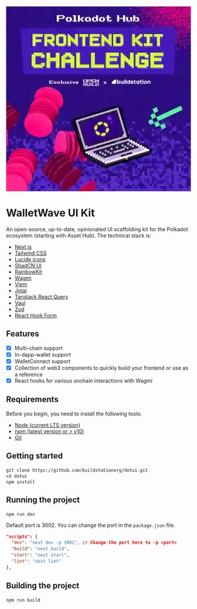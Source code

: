 ![DOT UI Kit](/public/frontend-kit-challenge.webp)

# WalletWave UI Kit

An open-source, up-to-date, opinionated UI scaffolding kit for the Polkadot ecosystem (starting with Asset Hub). The technical stack is:
- [Next.js](https://nextjs.org/)
- [Tailwind CSS](https://tailwindcss.com/)
- [Lucide icons](https://lucide.dev/)
- [ShadCN UI](https://ui.shadcn.com/)
- [RainbowKit](https://www.rainbowkit.com/)
- [Wagmi](https://wagmi.sh/)
- [Viem](https://viem.sh/)
- [Jotai](https://jotai.org/)
- [Tanstack React Query](https://tanstack.com/query)
- [Vaul](https://vaul.fun/)
- [Zod](https://zod.dev/)
- [React Hook Form](https://react-hook-form.com/)

## Features

- [x] Multi-chain support
- [x] In-dapp-wallet support
- [x] WalletConnect support
- [x] Collection of web3 components to quickly build your frontend or use as a reference
- [x] React hooks for various onchain interactions with Wagmi

## Requirements

Before you begin, you need to install the following tools:

- [Node (current LTS version)](https://nodejs.org/en/download/)
- [npm (latest version or > v10)](https://www.npmjs.com/get-npm)
- [Git](https://git-scm.com/downloads)


## Getting started

```
git clone https://github.com/buildstationorg/dotui.git
cd dotui
npm install
```

## Running the project

```
npm run dev
```
Default port is 3002. You can change the port in the `package.json` file.

```json
"scripts": {
  "dev": "next dev -p 3002", // Change the port here to -p <port>
  "build": "next build",
  "start": "next start",
  "lint": "next lint"
},
```

## Building the project

```
npm run build
```

